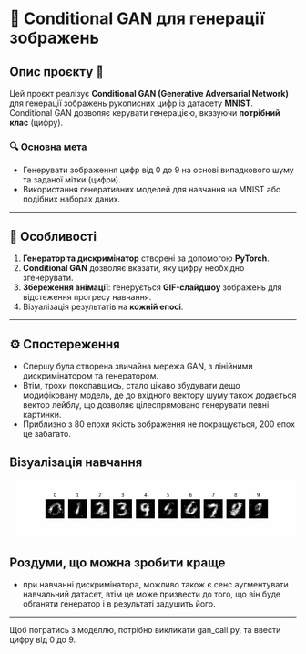 # 🎨 Conditional GAN для генерації зображень


## Опис проєкту 📄

Цей проєкт реалізує **Conditional GAN (Generative Adversarial Network)** для генерації зображень рукописних цифр із датасету **MNIST**. Conditional GAN дозволяє керувати генерацією, вказуючи **потрібний клас** (цифру).

### 🔍 **Основна мета**
- Генерувати зображення цифр від 0 до 9 на основі випадкового шуму та заданої мітки (цифри).
- Використання генеративних моделей для навчання на MNIST або подібних наборах даних.

---

## 🚀 **Особливості**
1. **Генератор та дискримінатор** створені за допомогою **PyTorch**.
2. **Conditional GAN** дозволяє вказати, яку цифру необхідно згенерувати.
3. **Збереження анімації**: генерується **GIF-слайдшоу** зображень для відстеження прогресу навчання.
4. Візуалізація результатів на **кожній епосі**.

---

## ⚙️ **Спостереження**
- Спершу була створена звичайна мережа GAN, з лінійними дискримінатором та генератором.
- Втім, трохи покопавшись, стало цікаво збудувати дещо модифіковану модель, де до вхідного вектору шуму також додається вектор лейблу, що дозволяє цілеспрямовано генерувати певні картинки.
- Приблизно з 80 епохи якість зображення не покращується, 200 епох це забагато.

## **Візуалізація навчання**

![GIF Demo](slideshow.gif)

## **Роздуми, що можна зробити краще**
- при навчанні дискримінатора, можливо також є сенс аугментувати навчальний датасет, втім це може призвести до того, що він буде обганяти генератор і в результаті задушить його.
---

Щоб погратись з моделлю, потрібно викликати gan_call.py, та ввести цифру від 0 до 9.
